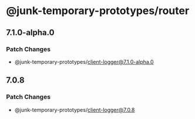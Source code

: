 # @junk-temporary-prototypes/router

## 7.1.0-alpha.0

### Patch Changes

- @junk-temporary-prototypes/client-logger@7.1.0-alpha.0

## 7.0.8

### Patch Changes

- @junk-temporary-prototypes/client-logger@7.0.8

